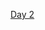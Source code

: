 [Day 2](https://vargasleticia.notion.site/Frontend-Est-tico-Atividades-Aula-2-4bae4e74ae724056a498ba75067de118)